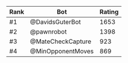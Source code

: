 Rank|Bot|Rating
---|---|---
#1|@DavidsGuterBot|1653
#2|@pawnrobot|1398
#3|@MateCheckCapture|923
#4|@MinOpponentMoves|869
